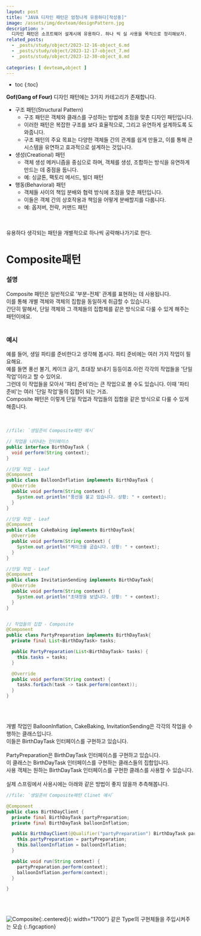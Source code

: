 ```yaml
---
layout: post
title: "JAVA 디자인 패턴은 엄청나게 유용하다[작성중]"
image: /assets/img/devteam/designPattern.jpg
description: >
  디자인 패턴은 소프트웨어 설계시에 유용하다. 하나 씩 실 사용을 목적으로 정리해보자.
related_posts:
  - _posts/study/object/2023-12-16-object_6.md
  - _posts/study/object/2023-12-17-object_7.md
  - _posts/study/object/2023-12-30-object_8.md
  
categories: [ devteam,object ]
---
```


* toc
{:toc}

**Gof(Gang of Four)** 디자인 패턴에는 3가지 카테고리가 존재합니다.<br>

* 구조 패턴(Structural Pattern)
  * 구조 패턴은 객체와 클래스를 구성하는 방법에 초점을 맞춘 디자인 패턴입니다. 
  * 이러한 패턴은 복잡한 구조를 보다 효율적으로, 그리고 유연하게 설계하도록 도와줍니다. 
  * 구조 패턴의 주요 목표는 다양한 객체들 간의 관계를 쉽게 만들고, 이를 통해 큰 시스템을 유연하고 효과적으로 설계하는 것입니다.
* 생성(Creational) 패턴
  * 객체 생성 메커니즘을 중심으로 하며, 객체를 생성, 조합하는 방식을 유연하게 만드는 데 중점을 둡니다.
  * 예: 싱글톤, 팩토리 메서드, 빌더 패턴
* 행동(Behavioral) 패턴
  * 객체들 사이의 책임 분배와 협력 방식에 초점을 맞춘 패턴입니다. 
  * 이들은 객체 간의 상호작용과 책임을 어떻게 분배할지를 다룹니다.
  * 예: 옵저버, 전략, 커맨드 패턴


<br>
<br>
유용하다 생각되는 패턴을 개별적으로 하나씩 공략해나가기로 한다.<br>



# Composite패턴

### 설명
Composite 패턴은 일반적으로 '부분-전체' 관계를 표현하는 데 사용됩니다.<br>
이를 통해 개별 객체와 객체의 집합을 동일하게 취급할 수 있습니다.<br>
간단히 말해서, 단일 객체와 그 객체들의 집합체를 같은 방식으로 다룰 수 있게 해주는 패턴이에요.<br>
<br>

### 예시

예를 들어, 생일 파티를 준비한다고 생각해 봅시다. 파티 준비에는 여러 가지 작업이 필요해요.<br>
예를 들면 풍선 불기, 케이크 굽기, 초대장 보내기 등등이죠.이런 각각의 작업들을 '단일 작업'이라고 할 수 있어요. <br>
그런데 이 작업들을 모아서 '파티 준비'라는 큰 작업으로 볼 수도 있습니다. 이때 '파티 준비'는 여러 '단일 작업'들의 집합이 되는 거죠. <br>
Composite 패턴은 이렇게 단일 작업과 작업들의 집합을 같은 방식으로 다룰 수 있게 해줍니다.<br>
<br>
<br>

~~~java
//file: `생일준비 Composite패턴 예시`

// 작업을 나타내는 인터페이스
public interface BirthDayTask {
  void perform(String context);
}

//단일 작업 - Leaf
@Component
public class BalloonInflation implements BirthDayTask {
  @Override
  public void perform(String context) {
    System.out.println("풍선을 불고 있습니다. 상황: " + context);
  }
}

//단일 작업 - Leaf
@Component
public class CakeBaking implements BirthDayTask{
  @Override
  public void perform(String context) {
    System.out.println("케이크를 굽습니다. 상황: " + context);
  }
}

//단일 작업 - Leaf
@Component
public class InvitationSending implements BirthDayTask{
  @Override
  public void perform(String context) {
    System.out.println("초대장을 보냅니다. 상황: " + context);
  }
}


// 작업들의 집합 - Composite
@Component
public class PartyPreparation implements BirthDayTask{
  private final List<BirthDayTask> tasks;

  public PartyPreparation(List<BirthDayTask> tasks) {
    this.tasks = tasks;
  }

  @Override
  public void perform(String context) {
    tasks.forEach(task -> task.perform(context));
  }
}

~~~

<br>
<br>

개별 작업인 BalloonInflation, CakeBaking, InvitationSending은 각각의 작업을 수행하는 클래스입니다.<br>
이들은 BirthDayTask 인터페이스를 구현하고 있습니다. <br>
<br>
PartyPreparation은 BirthDayTask 인터페이스를 구현하고 있습니다. <br>
이 클래스는 BirthDayTask 인터페이스를 구현하는 클래스들의 집합입니다. <br>
사용 객체는 원하는 BirthDayTask 인터페이스를 구현한 클래스를 사용할 수 있습니다. <br>
<br>
실제 스프링에서 사용시에는 아래와 같은 방법이 좋지 않을까 추측해봅니다.<br>

~~~java
//file: `생일준비 Composite패턴 Clinet 예시`

@Component
public class BirthDayClient {
  private final BirthDayTask partyPreparation;
  private final BirthDayTask balloonInflation;

  public BirthDayClient(@Qualifier("partyPreparation") BirthDayTask partyPreparation, @Qualifier("balloonInflation") BirthDayTask balloonInflation) {
    this.partyPreparation = partyPreparation;
    this.balloonInflation = balloonInflation;
  }

  public void run(String context) {
    partyPreparation.perform(context);
    balloonInflation.perform(context);
  }

}
~~~

<br>
<br>

![Composite](https://github.com/nomoreFt/nomoreFt.github.io/assets/37995817/caf4b1ae-9e7a-46ef-bcdd-da9952f85857){:.centered}{: width="1700"}
같은 Type의 구현체들을 주입시켜주는 모습
{:.figcaption}
